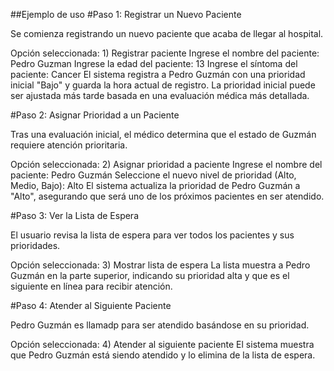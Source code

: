 ##Ejemplo de uso
#Paso 1: Registrar un Nuevo Paciente

Se comienza registrando un nuevo paciente que acaba de llegar al hospital.

Opción seleccionada: 1) Registrar paciente
Ingrese el nombre del paciente: Pedro Guzman
Ingrese la edad del paciente: 13
Ingrese el síntoma del paciente: Cancer
El sistema registra a Pedro Guzmán con una prioridad inicial "Bajo" y guarda la hora actual de registro. La prioridad inicial puede ser ajustada más tarde basada en una evaluación médica más detallada.

#Paso 2: Asignar Prioridad a un Paciente

Tras una evaluación inicial, el médico determina que el estado de Guzmán requiere atención prioritaria.

Opción seleccionada: 2) Asignar prioridad a paciente
Ingrese el nombre del paciente: Pedro Guzmán
Seleccione el nuevo nivel de prioridad (Alto, Medio, Bajo): Alto
El sistema actualiza la prioridad de Pedro Guzmán a "Alto", asegurando que será uno de los próximos pacientes en ser atendido.

#Paso 3: Ver la Lista de Espera

El usuario revisa la lista de espera para ver todos los pacientes y sus prioridades.

Opción seleccionada: 3) Mostrar lista de espera
La lista muestra a Pedro Guzmán en la parte superior, indicando su prioridad alta y que es el siguiente en línea para recibir atención.

#Paso 4: Atender al Siguiente Paciente

Pedro Guzmán es llamadp para ser atendido basándose en su prioridad.

Opción seleccionada: 4) Atender al siguiente paciente
El sistema muestra que Pedro Guzmán está siendo atendido y lo elimina de la lista de espera.
